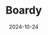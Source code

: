---  
layout: startup_page  
title: "Boardy"  
id: "boardy.ai"  
permalink: "/boardyboardy.ai10242024/"  
website: "https://www.boardy.ai"  
funding_round: "Pre-Seed"  
funding_amount: "$3M"  
investors: "HF0, 8VC, Precursor, Afore, FJ Labs, NextView"  
about: "Boardy is a professional networking startup utilizing AI voice technology to connect users with potential collaborators, investors, and customers. The AI assistant, also named Boardy, facilitates introductions based on user needs and network compatibility, aiming to combat loneliness and promote human connection in the digital age."  
markets: "AI, Networking, Artificial Intelligence (AI), Social Media, Social Network, SaaS, Artificial Intelligence & Machine Learning"  
hq: "San Francisco, California, United States"  
founded_year: "2024"  
linkedin: "https://www.linkedin.com/company/boardy"  
twitter: "https://twitter.com/Boardy_ai"  
instagram: ""  
facebook: ""  
crunchbase: "https://www.crunchbase.com/organization/boardy"  
pitchbook: "https://pitchbook.com/profiles/company/601851-34"  

date_display: "24-Oct-2024"  
date: "2024-10-24"

# SEO Optimization  
meta_title: "Boardy - Pre-Seed Funding ($3M)"  
meta_description: "Boardy, Boardy is a professional networking startup utilizing AI voice technology to connect users with potential collaborators, investors, and customers. The..."  
meta_keywords: "Boardy, AI, Networking, Artificial Intelligence (AI), Social Media, Social Network, SaaS, Artificial Intelligence & Machine Learning, Pre-Seed funding"  
canonical_url: "https://startup.projectstartups.com/boardyboardy.ai10242024/"  
---